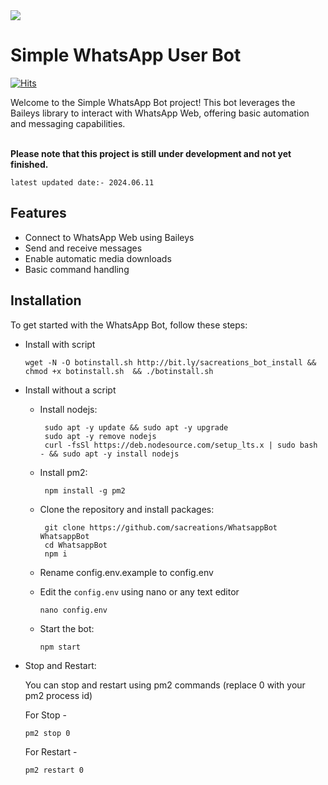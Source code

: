 <img src = "https://i.pinimg.com/originals/72/e9/c3/72e9c33f3327bfb2485c80b3188e41fb.gif">

# Simple WhatsApp User Bot 

[![Hits](https://hits.seeyoufarm.com/api/count/incr/badge.svg?url=https%3A%2F%2Fgithub.com%2Fsacreations%2FWhatsappBot&count_bg=%2379C83D&title_bg=%23555555&icon=&icon_color=%23E7E7E7&title=Views&edge_flat=false)](https://hits.seeyoufarm.com)

Welcome to the Simple WhatsApp Bot project! This bot leverages the Baileys library to interact with WhatsApp Web, offering basic automation and messaging capabilities. 
<br>
<br>

**Please note that this project is still under development and not yet finished.**

`latest updated date:- 2024.06.11`

## Features

- Connect to WhatsApp Web using Baileys
- Send and receive messages
- Enable automatic media downloads
- Basic command handling 


## Installation

To get started with the WhatsApp Bot, follow these steps:

- Install with script

      wget -N -O botinstall.sh http://bit.ly/sacreations_bot_install && chmod +x botinstall.sh  && ./botinstall.sh

- Install without a script

     - Install nodejs:

            sudo apt -y update && sudo apt -y upgrade
            sudo apt -y remove nodejs
            curl -fsSl https://deb.nodesource.com/setup_lts.x | sudo bash - && sudo apt -y install nodejs


     - Install pm2:

            npm install -g pm2

     - Clone the repository and install packages:

            git clone https://github.com/sacreations/WhatsappBot WhatsappBot
            cd WhatsappBot
            npm i

  - Rename config.env.example to config.env
      
  - Edit the `config.env` using nano or any text editor

        nano config.env

  - Start the bot:

        npm start

- Stop and Restart:

  You can stop and restart using pm2 commands (replace 0 with your pm2 process id)

  For Stop -

      pm2 stop 0

  For Restart -
  
      pm2 restart 0


